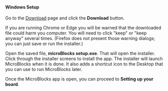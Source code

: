 #### Windows Setup ####

Go to the [Download](/download) page and click the **Download** button.

If you are running Chrome or Edge you will be warned that the downloaded file could harm you computer.
You will need to click "keep" or "keep anyway" several times. (Firefox does not present those
warning dialogs; you can just save or run the installer.)

Open the saved file, **microBlocks setup.exe**. That will open the installer.
Click through the installer screens to install the app. The installer will launch
MicroBlocks when it is done. It also adds a shortcut icon to the Desktop
that you can use to run MicroBlocks later.

Once the MicroBlocks app is open, you can proceed to **Setting up your board**.
